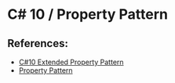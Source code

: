 # C# 10 / Property Pattern

## References:
 - [C#10 Extended Property Pattern](https://docs.microsoft.com/en-us/dotnet/csharp/language-reference/proposals/csharp-10.0/extended-property-patterns)
 - [Property Pattern](https://docs.microsoft.com/en-us/dotnet/csharp/language-reference/operators/patterns#positional-pattern)
